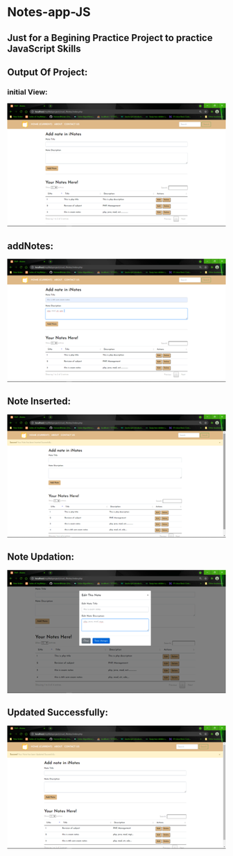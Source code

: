 # Notes-app-JS
## Just for a Begining Practice Project to practice JavaScript Skills 
## Output Of Project:
### initial View:
![](https://github.com/HameedMulani/Notes-Making-WebApp-PHP/blob/main/crud_img/1.png)
## addNotes:
![](https://github.com/HameedMulani/Notes-Making-WebApp-PHP/blob/main/crud_img/addNote2.png)
## Note Inserted:
![](https://github.com/HameedMulani/Notes-Making-WebApp-PHP/blob/main/crud_img/inserted3.png)
## Note Updation:
![](https://github.com/HameedMulani/Notes-Making-WebApp-PHP/blob/main/crud_img/updateModal4.png)
## Updated Successfully:
![](https://github.com/HameedMulani/Notes-Making-WebApp-PHP/blob/main/crud_img/updated5.png)
